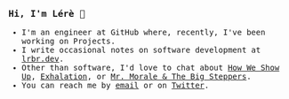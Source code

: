 <samp>
  <h3>Hi, I'm Lérè 👋</h3>
  <ul>
    <li>I'm an engineer at GitHub where, recently, I've been working on Projects.</li>
    <li>I write occasional notes on software development at <a href="https://lrbr.dev">lrbr.dev</a>.</li>
    <li>Other than software, I'd love to chat about <a href="http://www.miabirdsong.com/how-we-show-up">How We Show Up</a>, <a href="https://www.penguinrandomhouse.com/books/538034/exhalation-by-ted-chiang/">Exhalation</a>, or <a href="https://open.spotify.com/album/79ONNoS4M9tfIA1mYLBYVX?si=tMfAAHXdQcGht1m5KkYIeA">Mr. Morale & The Big Steppers</a>.</li>
  <li>You can reach me by <a href="mailto:lerebear@github.com">email</a> or on <a href="https://twitter.com/lerebear">Twitter</a>.</li>
  </ul>
 </samp>
